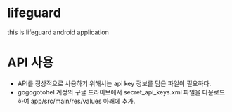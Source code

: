 # lifeguard
this is lifeguard android application

# API 사용
- API를 정상적으로 사용하기 위해서는 api key 정보를 담은 파일이 필요하다.
- gogogotohel 계정의 구글 드라이브에서 secret_api_keys.xml 파일을 다운로드하여 app/src/main/res/values 아래에 추가.
